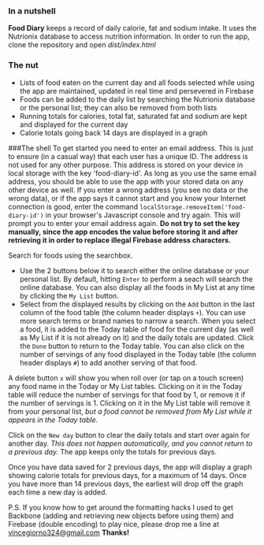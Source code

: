 ### In a nutshell
**Food Diary** keeps a record of daily calorie, fat and sodium intake. It uses the Nutrionix database to access nutrition information. In order to run the app, clone the repository and open *dist/index.html*

### The nut
+ Lists of food eaten on the current day and all foods selected while using the app are maintained, updated in real time and persevered in Firebase
+ Foods can be added to the daily list by searching the Nutrionix database or the personal list; they can also be removed from both lists
+ Running totals for calories, total fat, saturated fat and sodium are kept and displayed for the current day
+ Calorie totals going back 14 days are displayed in a graph

###The shell
To get started you need to enter an email address. This is just to ensure (in a casual way) that each user has a unique ID. The address is not used for any other purpose. This address is stored on your device in local storage with the key 'food-diary-id'. As long as you use the same email address, you should be able to use the app with your stored data on any other device as well. If you enter a wrong address (you see no data or the wrong data), or if the app says it cannot start and you know your Internet connection is good, enter the command `localStorage.removeItem('food-diary-id')` in your browser's Javascript console and try again. This will prompt you to enter your email address again. **Do not try to set the key manually, since the app encodes the value before storing it and after retrieving it in order to replace illegal Firebase address characters.** 

Search for foods using the searchbox.
+ Use the 2 buttons below it to search either the online database or your personal list. By default, hitting `Enter` to perform a seach will search the online database. You can also display all the foods in My List at any time by clicking the `My List` button.
+ Select from the displayed results by clicking on the `Add` button in the last column of the food table (the column header displays `+`). You can use more search terms or brand names to narrow a search. When you select a food, it is added to the Today table of food for the current day (as well as My List if it is not already on it) and the daily totals are updated. Click the `Done` button to return to the Today table. You can also click on the number of servings of any food displayed in the Today table (the column header displays `#`) to add another serving of that food.

A delete button `x` will show you when roll over (or tap on a touch screen) any food name in the Today or My List tables. Clicking on it in the Today table will reduce the number of servings for that food by 1, or remove it if the number of servings is 1. Clicking on it in the My List table will remove it from your personal list, *but a food cannot be removed from My List while it appears in the Today table.*

Click on the `New day` button to clear the daily totals and start over again for another day. *This does not happen automatically, and you cannot return to a previous day.* The app keeps only the totals for previous days.

Once you have data saved for 2 previous days, the app will display a graph showing calorie totals for previous days, for a maximum of 14 days. Once you have more than 14 previous days, the earliest will drop off the graph each time a new day is added.

P.S. If you know how to get around the formatting hacks I used to get Backbone (adding and retrieving new objects before using them) and Firebase (double encoding) to play nice, please drop me a line at vincegiorno324@gmail.com **Thanks!**
